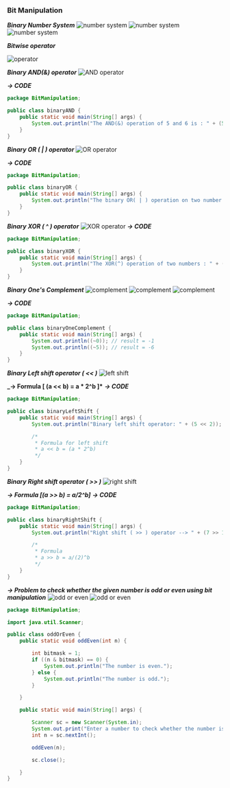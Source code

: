 ### Bit Manipulation

**_Binary Number System_**
![number system](image.png)
![number system](image1.png)
![number system](image2.png)

**_Bitwise operator_**

![operator](image3.png)

**_Binary AND(&) operator_**
![AND operator](image4.png)

**_-> CODE_**

```java
package BitManipulation;

public class binaryAND {
    public static void main(String[] args) {
        System.out.println("The AND(&) operation of 5 and 6 is : " + (5 & 6));
    }
}
```

**_Binary OR ( | ) operator_**
![OR operator](image5.png)

**_-> CODE_**

```java
package BitManipulation;

public class binaryOR {
    public static void main(String[] args) {
        System.out.println("The binary OR( | ) operation on two number resulting in : " + (5 | 6));
    }
}
```

**_Binary XOR ( ^ ) operator_**
![XOR operator](image6.png)
**_-> CODE_**

```java
package BitManipulation;

public class binaryXOR {
    public static void main(String[] args) {
        System.out.println("The XOR(^) operation of two numbers : " + (5 ^ 6));
    }
}
```

**_Binary One's Complement_**
![complement](image7.png)
![complement](image8.png)
![complement](image9.png)

**_-> CODE_**

```java
package BitManipulation;

public class binaryOneComplement {
    public static void main(String[] args) {
        System.out.println((~0)); // result = -1
        System.out.println((~5)); // result = -6
    }
}
```

**_Binary Left shift operator ( << )_**
![left shift](image10.png)

**\_-> Formula [ (a << b) = a * 2^b ]\***
**_-> CODE_**

```java
package BitManipulation;

public class binaryLeftShift {
    public static void main(String[] args) {
        System.out.println("Binary left shift operator: " + (5 << 2));

        /*
         * Formula for left shift
         * a << b = (a * 2^b)
         */
    }
}
```

**_Binary Right shift operator ( >> )_**
![right shift](image11.png)

**_-> Formula [(a >> b) = a/2^b]_**
**_-> CODE_**

```java
package BitManipulation;

public class binaryRightShift {
    public static void main(String[] args) {
        System.out.println("Right shift ( >> ) operator --> " + (7 >> 1));

        /*
         * Formula
         * a >> b = a/(2)^b
         */
    }
}
```

**_-> Problem to check whether the given number is odd or even using bit manipulation_**
![odd or even](image12.png)
![odd or even](image13.png)

```java
package BitManipulation;

import java.util.Scanner;

public class oddOrEven {
    public static void oddEven(int n) {

        int bitmask = 1;
        if ((n & bitmask) == 0) {
            System.out.println("The number is even.");
        } else {
            System.out.println("The number is odd.");
        }

    }

    public static void main(String[] args) {

        Scanner sc = new Scanner(System.in);
        System.out.print("Enter a number to check whether the number is odd or even : ");
        int n = sc.nextInt();

        oddEven(n);

        sc.close();

    }
}
```
